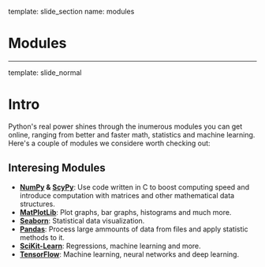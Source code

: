template: slide_section
name: modules
# Modules

---

template: slide_normal
# Intro
Python's real power shines through the inumerous modules you can get online, ranging from better and faster math, statistics and machine learning.  
Here's a couple of modules we considere worth checking out:

## Interesing Modules

- **[NumPy](https://numpy.org/) & [ScyPy](https://www.scipy.org/)**: Use code written in C to boost computing speed and introduce computation with matrices and other mathematical data structures.
- **[MatPlotLib](https://matplotlib.org/)**: Plot graphs, bar graphs, histograms and much more.
- **[Seaborn](https://seaborn.pydata.org/index.html)**: Statistical data visualization.
- **[Pandas](https://pandas.pydata.org/)**: Process large ammounts of data from files and apply statistic methods to it.
- **[SciKit-Learn](https://scikit-learn.org/stable/index.html)**: Regressions, machine learning and more.
- **[TensorFlow](https://www.tensorflow.org/)**: Machine learning, neural networks and deep learning.

